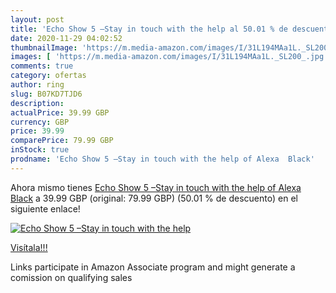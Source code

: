 ```yaml
---
layout: post
title: 'Echo Show 5 –Stay in touch with the help al 50.01 % de descuento'
date: 2020-11-29 04:02:52
thumbnailImage: 'https://m.media-amazon.com/images/I/31L194MAa1L._SL200_.jpg'
images: [ 'https://m.media-amazon.com/images/I/31L194MAa1L._SL200_.jpg' ]
comments: true
category: ofertas
author: ring
slug: B07KD7TJD6
description:
actualPrice: 39.99 GBP
currency: GBP
price: 39.99
comparePrice: 79.99 GBP
inStock: true
prodname: 'Echo Show 5 –Stay in touch with the help of Alexa  Black'
---
```


Ahora mismo tienes [Echo Show 5 –Stay in touch with the help of Alexa  Black](https://www.amazon.co.uk/dp/B07KD7TJD6/?tag=tolees0a-21) a 39.99 GBP (original: 79.99 GBP) (50.01 %  de descuento) en el siguiente enlace!

[![Echo Show 5 –Stay in touch with the help](https://m.media-amazon.com/images/I/31L194MAa1L._SL200_.jpg)](https://www.amazon.co.uk/dp/B07KD7TJD6/?tag=tolees0a-21)

[Visítala!!!](https://www.amazon.co.uk/dp/B07KD7TJD6/?tag=tolees0a-21)

Links participate in Amazon Associate program and might generate a comission on qualifying sales
